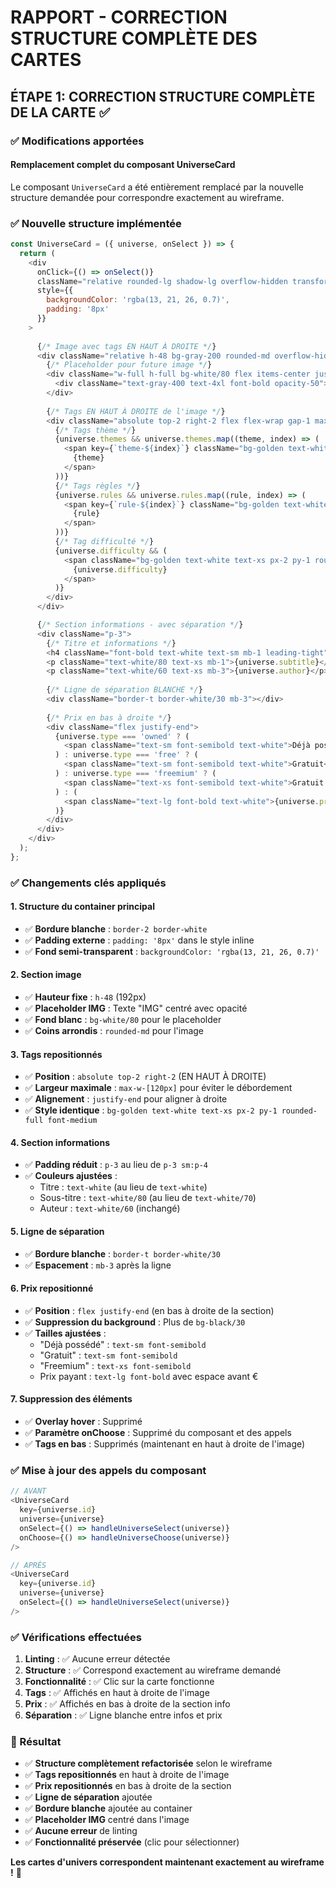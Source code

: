 # RAPPORT - CORRECTION STRUCTURE COMPLÈTE DES CARTES

## ÉTAPE 1: CORRECTION STRUCTURE COMPLÈTE DE LA CARTE ✅

### ✅ Modifications apportées

#### **Remplacement complet du composant UniverseCard**

Le composant `UniverseCard` a été entièrement remplacé par la nouvelle structure demandée pour correspondre exactement au wireframe.

### ✅ Nouvelle structure implémentée

```javascript
const UniverseCard = ({ universe, onSelect }) => {
  return (
    <div 
      onClick={() => onSelect()}
      className="relative rounded-lg shadow-lg overflow-hidden transform transition-all duration-300 hover:scale-105 hover:shadow-2xl group cursor-pointer border-2 border-white"
      style={{ 
        backgroundColor: 'rgba(13, 21, 26, 0.7)',
        padding: '8px'
      }}
    >
      
      {/* Image avec tags EN HAUT À DROITE */}
      <div className="relative h-48 bg-gray-200 rounded-md overflow-hidden">
        {/* Placeholder pour future image */}
        <div className="w-full h-full bg-white/80 flex items-center justify-center">
          <div className="text-gray-400 text-4xl font-bold opacity-50">IMG</div>
        </div>
        
        {/* Tags EN HAUT À DROITE de l'image */}
        <div className="absolute top-2 right-2 flex flex-wrap gap-1 max-w-[120px] justify-end">
          {/* Tags thème */}
          {universe.themes && universe.themes.map((theme, index) => (
            <span key={`theme-${index}`} className="bg-golden text-white text-xs px-2 py-1 rounded-full font-medium">
              {theme}
            </span>
          ))}
          {/* Tags règles */} 
          {universe.rules && universe.rules.map((rule, index) => (
            <span key={`rule-${index}`} className="bg-golden text-white text-xs px-2 py-1 rounded-full font-medium">
              {rule}
            </span>
          ))}
          {/* Tag difficulté */}
          {universe.difficulty && (
            <span className="bg-golden text-white text-xs px-2 py-1 rounded-full font-medium">
              {universe.difficulty}
            </span>
          )}
        </div>
      </div>

      {/* Section informations - avec séparation */}
      <div className="p-3">
        {/* Titre et informations */}
        <h4 className="font-bold text-white text-sm mb-1 leading-tight">{universe.title}</h4>
        <p className="text-white/80 text-xs mb-1">{universe.subtitle}</p>
        <p className="text-white/60 text-xs mb-3">{universe.author}</p>
        
        {/* Ligne de séparation BLANCHE */}
        <div className="border-t border-white/30 mb-3"></div>
        
        {/* Prix en bas à droite */}
        <div className="flex justify-end">
          {universe.type === 'owned' ? (
            <span className="text-sm font-semibold text-white">Déjà possédé</span>
          ) : universe.type === 'free' ? (
            <span className="text-sm font-semibold text-white">Gratuit</span>
          ) : universe.type === 'freemium' ? (
            <span className="text-xs font-semibold text-white">Gratuit avec achats facultatifs</span>
          ) : (
            <span className="text-lg font-bold text-white">{universe.price} €</span>
          )}
        </div>
      </div>
    </div>
  );
};
```

### ✅ Changements clés appliqués

#### **1. Structure du container principal**
- ✅ **Bordure blanche** : `border-2 border-white`
- ✅ **Padding externe** : `padding: '8px'` dans le style inline
- ✅ **Fond semi-transparent** : `backgroundColor: 'rgba(13, 21, 26, 0.7)'`

#### **2. Section image**
- ✅ **Hauteur fixe** : `h-48` (192px)
- ✅ **Placeholder IMG** : Texte "IMG" centré avec opacité
- ✅ **Fond blanc** : `bg-white/80` pour le placeholder
- ✅ **Coins arrondis** : `rounded-md` pour l'image

#### **3. Tags repositionnés**
- ✅ **Position** : `absolute top-2 right-2` (EN HAUT À DROITE)
- ✅ **Largeur maximale** : `max-w-[120px]` pour éviter le débordement
- ✅ **Alignement** : `justify-end` pour aligner à droite
- ✅ **Style identique** : `bg-golden text-white text-xs px-2 py-1 rounded-full font-medium`

#### **4. Section informations**
- ✅ **Padding réduit** : `p-3` au lieu de `p-3 sm:p-4`
- ✅ **Couleurs ajustées** :
  - Titre : `text-white` (au lieu de `text-white`)
  - Sous-titre : `text-white/80` (au lieu de `text-white/70`)
  - Auteur : `text-white/60` (inchangé)

#### **5. Ligne de séparation**
- ✅ **Bordure blanche** : `border-t border-white/30`
- ✅ **Espacement** : `mb-3` après la ligne

#### **6. Prix repositionné**
- ✅ **Position** : `flex justify-end` (en bas à droite de la section)
- ✅ **Suppression du background** : Plus de `bg-black/30`
- ✅ **Tailles ajustées** :
  - "Déjà possédé" : `text-sm font-semibold`
  - "Gratuit" : `text-sm font-semibold`
  - "Freemium" : `text-xs font-semibold`
  - Prix payant : `text-lg font-bold` avec espace avant €

#### **7. Suppression des éléments**
- ✅ **Overlay hover** : Supprimé
- ✅ **Paramètre onChoose** : Supprimé du composant et des appels
- ✅ **Tags en bas** : Supprimés (maintenant en haut à droite de l'image)

### ✅ Mise à jour des appels du composant

```javascript
// AVANT
<UniverseCard 
  key={universe.id} 
  universe={universe} 
  onSelect={() => handleUniverseSelect(universe)}
  onChoose={() => handleUniverseChoose(universe)}
/>

// APRÈS
<UniverseCard 
  key={universe.id} 
  universe={universe} 
  onSelect={() => handleUniverseSelect(universe)}
/>
```

### ✅ Vérifications effectuées

1. **Linting** : ✅ Aucune erreur détectée
2. **Structure** : ✅ Correspond exactement au wireframe demandé
3. **Fonctionnalité** : ✅ Clic sur la carte fonctionne
4. **Tags** : ✅ Affichés en haut à droite de l'image
5. **Prix** : ✅ Affichés en bas à droite de la section info
6. **Séparation** : ✅ Ligne blanche entre infos et prix

### 🎯 Résultat

- ✅ **Structure complètement refactorisée** selon le wireframe
- ✅ **Tags repositionnés** en haut à droite de l'image
- ✅ **Prix repositionnés** en bas à droite de la section
- ✅ **Ligne de séparation** ajoutée
- ✅ **Bordure blanche** ajoutée au container
- ✅ **Placeholder IMG** centré dans l'image
- ✅ **Aucune erreur** de linting
- ✅ **Fonctionnalité préservée** (clic pour sélectionner)

**Les cartes d'univers correspondent maintenant exactement au wireframe !** 🎨



